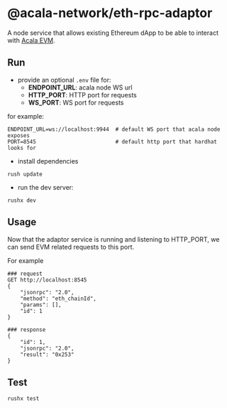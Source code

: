 # @acala-network/eth-rpc-adaptor
A node service that allows existing Ethereum dApp to be able to interact with [Acala EVM](https://github.com/AcalaNetwork/Acala/tree/master/modules/evm).

## Run
- provide an optional `.env` file for:
  - **ENDPOINT_URL**: acala node WS url
  - **HTTP_PORT**: HTTP port for requests
  - **WS_PORT**: WS port for requests

for example:
```
ENDPOINT_URL=ws://localhost:9944  # default WS port that acala node exposes
PORT=8545                         # default http port that hardhat looks for
```

- install dependencies
```
rush update
```

- run the dev server:
```
rushx dev
```

## Usage
Now that the adaptor service is running and listening to HTTP_PORT, we can send EVM related requests to this port.

For example
```
### request
GET http://localhost:8545
{
    "jsonrpc": "2.0",
    "method": "eth_chainId",
    "params": [],
    "id": 1
}

### response
{
    "id": 1,
    "jsonrpc": "2.0",
    "result": "0x253"
}
```

## Test
`rushx test`